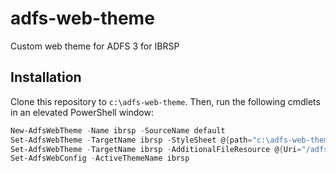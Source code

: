 # adfs-web-theme
Custom web theme for ADFS 3 for IBRSP

## Installation

Clone this repository to `c:\adfs-web-theme`.  Then, run the following
cmdlets in an elevated PowerShell window:

```powershell
New-AdfsWebTheme -Name ibrsp -SourceName default
Set-AdfsWebTheme -TargetName ibrsp -StyleSheet @{path="c:\adfs-web-theme\theme\css\style.css"}
Set-AdfsWebTheme -TargetName ibrsp -AdditionalFileResource @{Uri="/adfs/portal/script/onload.js";path="c:\adfs-web-theme\theme\script\onload.js"}
Set-AdfsWebConfig -ActiveThemeName ibrsp
```
